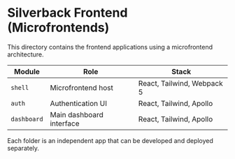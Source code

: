 # Silverback Frontend (Microfrontends)

This directory contains the frontend applications using a microfrontend architecture.

| Module     | Role                          | Stack                     |
|------------|-------------------------------|---------------------------|
| `shell`    | Microfrontend host           | React, Tailwind, Webpack 5 |
| `auth`     | Authentication UI            | React, Tailwind, Apollo   |
| `dashboard`| Main dashboard interface     | React, Tailwind, Apollo   |

Each folder is an independent app that can be developed and deployed separately.
